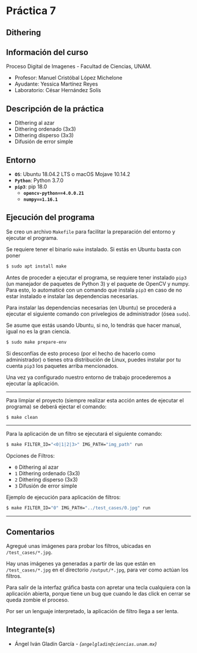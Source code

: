 # Práctica 7
## Dithering


## Información del curso

Proceso Digital de Imagenes - Facultad de Ciencias, UNAM.

* Profesor: Manuel Cristóbal López Michelone
* Ayudante: Yessica Martínez Reyes
* Laboratorio: César Hernández Solís

## Descripción de la práctica

* Dithering al azar
* Dithering ordenado (3x3)
* Dithering disperso (3x3)
* Difusión de error simple

## Entorno

* **`OS`**: Ubuntu 18.04.2 LTS o macOS Mojave 10.14.2
* **`Python`**: Python 3.7.0
* **`pip3`**: pip 18.0
    * **`opencv-python==4.0.0.21`**
    * **`numpy==1.16.1`**


## Ejecución del programa

Se creo un archivo `Makefile` para facilitar la preparación del entorno y 
ejecutar el programa.

Se requiere tener el binario `make` instalado. Si estás en Ubuntu basta con poner 
```bash
$ sudo apt install make

```

Antes de proceder a ejecutar el programa, se requiere tener instalado `pip3` 
(un manejador de paquetes de Python 3) y el paquete de OpenCV y numpy.
Para esto, lo automaticé con un comando que instala `pip3` en caso de no 
estar instalado e instalar las dependencias necesarias.


Para instalar las dependencias necesarias (en Ubuntu) se procederá a ejecutar 
el siguiente comando con privelegios de administrador (ósea `sudo`).

Se asume que estás usando Ubuntu, si no, lo tendrás que hacer manual, igual 
no es la gran ciencia.

```bash
$ sudo make prepare-env
```
Si desconfías de esto proceso (por el hecho de hacerlo como 
administrador) o tienes otra distribución de Linux, puedes instalar por 
tu cuenta `pip3` los paquetes arriba mencionados.

Una vez ya configurado nuestro entorno de trabajo procederemos a ejecutar 
la aplicación.

---

Para limpiar el proyecto (siempre realizar esta acción antes de 
ejecutar el programa) se deberá ejectar el comando:
```bash
$ make clean
```

---

Para la aplicación de un filtro se ejecutará el siguiente comando:
```bash
$ make FILTER_ID="<0|1|2|3>" IMG_PATH="img_path" run
```
Opciones de Filtros:
* `0` Dithering al azar
* `1` Dithering ordenado (3x3)
* `2` Dithering disperso (3x3)
* `3` Difusión de error simple

Ejemplo de ejecución para aplicación de filtros:
```bash
$ make FILTER_ID="0" IMG_PATH="../test_cases/0.jpg" run
```

---

## Comentarios
Agregué unas imágenes para probar los filtros, ubicadas en `/test_cases/*.jpg`.

Hay unas imágenes ya generadas a partir de las que están en 
`/test_cases/*.jpg` en el directorio `/output/*.jpg`, para ver como actúan 
los filtros.

Para salir de la interfaz gráfica basta con apretar una tecla cualquiera con 
la aplicación abierta, porque tiene un bug que cuando le das click en cerrar 
se queda zombie el proceso.

Por ser un lenguaje interpretado, la aplicación de filtro llega a ser lenta.

## Integrante(s)

* Ángel Iván Gladín García - *(`angelgladin@ciencias.unam.mx`)*
